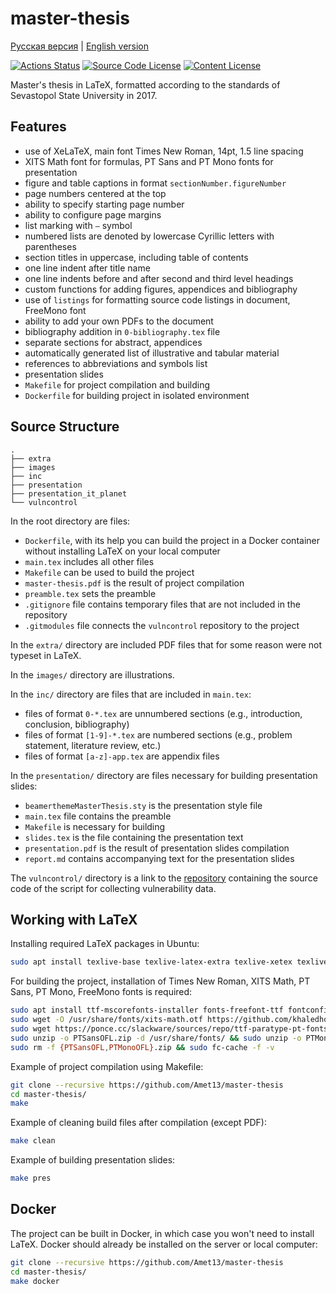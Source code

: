 # master-thesis

[Русская версия](README-ru.md) | [English version](README.md)

[![Actions Status](https://github.com/Amet13/master-thesis/workflows/master-thesis/badge.svg)](https://github.com/Amet13/master-thesis/actions)
[![Source Code License](https://img.shields.io/badge/license-GNU_GPLv3-red.svg)](https://www.gnu.org/licenses/gpl-3.0.ru.html)
[![Content License](https://img.shields.io/badge/license-CC_BY--SA_4.0-blue.svg)](https://creativecommons.org/licenses/by-sa/4.0/deed.ru)

Master's thesis in LaTeX, formatted according to the standards of Sevastopol State University in 2017.

## Features

- use of XeLaTeX, main font Times New Roman, 14pt, 1.5 line spacing
- XITS Math font for formulas, PT Sans and PT Mono fonts for presentation
- figure and table captions in format `sectionNumber.figureNumber`
- page numbers centered at the top
- ability to specify starting page number
- ability to configure page margins
- list marking with `—` symbol
- numbered lists are denoted by lowercase Cyrillic letters with parentheses
- section titles in uppercase, including table of contents
- one line indent after title name
- one line indents before and after second and third level headings
- custom functions for adding figures, appendices and bibliography
- use of `listings` for formatting source code listings in document, FreeMono font
- ability to add your own PDFs to the document
- bibliography addition in `0-bibliography.tex` file
- separate sections for abstract, appendices
- automatically generated list of illustrative and tabular material
- references to abbreviations and symbols list
- presentation slides
- `Makefile` for project compilation and building
- `Dockerfile` for building project in isolated environment

## Source Structure

```
.
├── extra
├── images
├── inc
├── presentation
├── presentation_it_planet
└── vulncontrol
```

In the root directory are files:

- `Dockerfile`, with its help you can build the project in a Docker container without installing LaTeX on your local computer
- `main.tex` includes all other files
- `Makefile` can be used to build the project
- `master-thesis.pdf` is the result of project compilation
- `preamble.tex` sets the preamble
- `.gitignore` file contains temporary files that are not included in the repository
- `.gitmodules` file connects the `vulncontrol` repository to the project

In the `extra/` directory are included PDF files that for some reason were not typeset in LaTeX.

In the `images/` directory are illustrations.

In the `inc/` directory are files that are included in `main.tex`:

- files of format `0-*.tex` are unnumbered sections (e.g., introduction, conclusion, bibliography)
- files of format `[1-9]-*.tex` are numbered sections (e.g., problem statement, literature review, etc.)
- files of format `[a-z]-app.tex` are appendix files

In the `presentation/` directory are files necessary for building presentation slides:

- `beamerthemeMasterThesis.sty` is the presentation style file
- `main.tex` file contains the preamble
- `Makefile` is necessary for building
- `slides.tex` is the file containing the presentation text
- `presentation.pdf` is the result of presentation slides compilation
- `report.md` contains accompanying text for the presentation slides

The `vulncontrol/` directory is a link to the [repository](https://github.com/Amet13/vulncontrol) containing the source code of the script for collecting vulnerability data.

## Working with LaTeX

Installing required LaTeX packages in Ubuntu:

```bash
sudo apt install texlive-base texlive-latex-extra texlive-xetex texlive-lang-cyrillic latexmk texlive-fonts-extra texlive-science texlive-latex-recommended
```

For building the project, installation of Times New Roman, XITS Math, PT Sans, PT Mono, FreeMono fonts is required:

```bash
sudo apt install ttf-mscorefonts-installer fonts-freefont-ttf fontconfig
sudo wget -O /usr/share/fonts/xits-math.otf https://github.com/khaledhosny/xits-math/raw/master/XITSMath-Regular.otf
sudo wget https://ponce.cc/slackware/sources/repo/ttf-paratype-pt-fonts/{PTSansOFL,PTMonoOFL}.zip
sudo unzip -o PTSansOFL.zip -d /usr/share/fonts/ && sudo unzip -o PTMonoOFL.zip -d /usr/share/fonts/
sudo rm -f {PTSansOFL,PTMonoOFL}.zip && sudo fc-cache -f -v
```

Example of project compilation using Makefile:

```bash
git clone --recursive https://github.com/Amet13/master-thesis
cd master-thesis/
make
```

Example of cleaning build files after compilation (except PDF):

```bash
make clean
```

Example of building presentation slides:

```bash
make pres
```

## Docker

The project can be built in Docker, in which case you won't need to install LaTeX.
Docker should already be installed on the server or local computer:

```bash
git clone --recursive https://github.com/Amet13/master-thesis
cd master-thesis/
make docker
```
